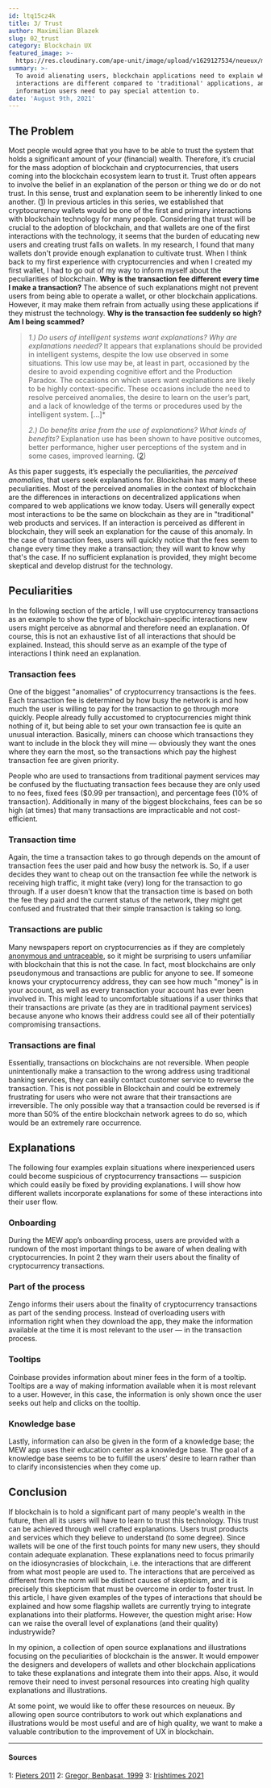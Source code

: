 ```yaml
---
id: ltq15cz4k
title: 3/ Trust
author: Maximilian Blazek
slug: 02_trust
category: Blockchain UX
featured_image: >-
  https://res.cloudinary.com/ape-unit/image/upload/v1629127534/neueux/media/articles/Frame_2039.png
summary: >-
  To avoid alienating users, blockchain applications need to explain why
  interactions are different compared to 'traditional' applications, and which
  information users need to pay special attention to.
date: 'August 9th, 2021'
---
```

## The Problem
Most people would agree that you have to be able to trust the system that holds a significant amount of your (financial) wealth. Therefore, it’s crucial for the mass adoption of blockchain and cryptocurrencies, that users coming into the blockchain ecosystem learn to trust it.
Trust often appears to involve the belief in an explanation of the person or thing we do or do not trust. In this sense, trust and explanation seem to be inherently linked to one another. ([1](#1))
In previous articles in this series, we established that cryptocurrency wallets would be one of the first and primary interactions with blockchain technology for many people.
Considering that trust will be crucial to the adoption of blockchain, and that wallets are one of the first interactions with the technology, it seems that the burden of educating new users and creating trust falls on wallets.
In my research, I found that many wallets don't provide enough explanation to cultivate trust. When I think back to my first experience with cryptocurrencies and when I created my first wallet, I had to go out of my way to inform myself about the peculiarities of blockchain. **Why is the transaction fee different every time I make a transaction?**
The absence of such explanations might not prevent users from being able to operate a wallet, or other blockchain applications. However, it may make them refrain from actually using these applications if they mistrust the technology. **Why is the transaction fee suddenly so high? Am I being scammed?**

>*1.) Do users of intelligent systems want explanations? Why are explanations needed?*
>It appears that explanations should be provided in intelligent systems, despite the low use observed in some situations. This low use may be, at least in part, occasioned by the desire to avoid expending cognitive effort and the Production Paradox. The occasions on which users want explanations are likely to be highly context-specific. These occasions include the need to resolve perceived anomalies, the desire to learn on the user’s part, and a lack of knowledge of the terms or procedures used by the intelligent system. [...]*
>
>*2.) Do benefits arise from the use of explanations? What kinds of benefits?*
>Explanation use has been shown to have positive outcomes, better performance, higher user perceptions of the system and in some cases, improved learning.
([2](#2))

As this paper suggests, it’s especially the peculiarities, the *perceived anomalies*, that users seek explanations for. Blockchain has many of these peculiarities. Most of the perceived anomalies in the context of blockchain are the differences in interactions on decentralized applications when compared to web applications we know today.
Users will generally expect most interactions to be the same on blockchain as they are in "traditional" web products and services. If an interaction is perceived as different in blockchain, they will seek an explanation for the cause of this anomaly.
In the case of transaction fees, users will quickly notice that the fees seem to change every time they make a transaction; they will want to know why that's the case. If no sufficient explanation is provided, they might become skeptical and develop distrust for the technology.

## Peculiarities
In the following section of the article, I will use cryptocurrency transactions as an example to show the type of blockchain-specific interactions new users might perceive as abnormal and therefore need an explanation. Of course, this is not an exhaustive list of all interactions that should be explained. Instead, this should serve as an example of the type of interactions I think need an explanation.

### Transaction fees
One of the biggest "anomalies" of cryptocurrency transactions is the fees. Each transaction fee is determined by how busy the network is and how much the user is willing to pay for the transaction to go through more quickly. People already fully accustomed to cryptocurrencies might think nothing of it, but being able to set your own transaction fee is quite an unusual interaction. Basically, miners can choose which transactions they want to include in the block they will mine — obviously they want the ones where they earn the most, so the transactions which pay the highest transaction fee are given priority.

People who are used to transactions from traditional payment services may be confused by the fluctuating transaction fees because they are only used to no fees, fixed fees ($0.99 per transaction), and percentage fees (10% of transaction). Additionally in many of the biggest blockchains, fees can be so high (at times) that many transactions are impracticable and not cost-efficient.

### Transaction time
Again, the time a transaction takes to go through depends on the amount of transaction fees the user paid and how busy the network is. So, if a user decides they want to cheap out on the transaction fee while the network is receiving high traffic, it might take (very) long for the transaction to go through. If a user doesn't know that the transaction time is based on both the fee they paid and the current status of the network, they might get confused and frustrated that their simple transaction is taking so long.

### Transactions are public
Many newspapers report on cryptocurrencies as if they are completely [anonymous and untraceable](#3), so it might be surprising to users unfamiliar with blockchain that this is not the case. In fact, most blockchains are only pseudonymous and transactions are public for anyone to see.
If someone knows your cryptocurrency address, they can see how much "money" is in your account, as well as every transaction your account has ever been involved in. This might lead to uncomfortable situations if a user thinks that their transactions are private (as they are in traditional payment services) because anyone who knows their address could see all of their potentially compromising transactions.

### Transactions are final
Essentially, transactions on blockchains are not reversible. When people unintentionally make a transaction to the wrong address using traditional banking services, they can easily contact customer service to reverse the transaction. This is not possible in Blockchain and could be extremely frustrating for users who were not aware that their transactions are irreversible. The only possible way that a transaction could be reversed is if more than 50% of the entire blockchain network agrees to do so, which would be an extremely rare occurrence.

## Explanations
The following four examples explain situations where inexperienced users could become suspicious of cryptocurrency transactions — suspicion which could easily be fixed by providing explanations. I will show how different wallets incorporate explanations for some of these interactions into their user flow.

### Onboarding
During the MEW app’s onboarding process, users are provided with a rundown of the most important things to be aware of when dealing with cryptocurrencies. In point 2 they warn their users about the finality of cryptocurrency transactions.

### Part of the process
Zengo informs their users about the finality of cryptocurrency transactions as part of the sending process. Instead of overloading users with information right when they download the app, they make the information available at the time it is most relevant to the user — in the transaction process.

### Tooltips
Coinbase provides information about miner fees in the form of a tooltip.
Tooltips are a way of making information available when it is most relevant to a user. However, in this case, the information is only shown once the user seeks out help and clicks on the tooltip.

### Knowledge base
Lastly, information can also be given in the form of a knowledge base; the MEW app uses their education center as a knowledge base.
The goal of a knowledge base seems to be to fulfill the users' desire to learn rather than to clarify inconsistencies when they come up.

## Conclusion
If blockchain is to hold a significant part of many people's wealth in the future, then all its users will have to learn to trust this technology. This trust can be achieved through well crafted explanations. Users trust products and services which they believe to understand (to some degree). Since wallets will be one of the first touch points for many new users, they should contain adequate explanation. These explanations need to focus primarily on the idiosyncrasies of blockchain, i.e. the interactions that are different from what most people are used to. The interactions that are perceived as different from the norm will be distinct causes of skepticism, and it is precisely this skepticism that must be overcome in order to foster trust.
In this article, I have given examples of the types of interactions that should be explained and how some flagship wallets are currently trying to integrate explanations into their platforms.
However, the question might arise: How can we raise the overall level of explanations (and their quality) industrywide?

In my opinion, a collection of open source explanations and illustrations focusing on the peculiarities of blockchain is the answer. It would empower the designers and developers of wallets and other blockchain applications to take these explanations and integrate them into their apps. Also, it would remove their need to invest personal resources into creating high quality explanations and illustrations.

At some point, we would like to offer these resources on neueux. By allowing open source contributors to work out which explanations and illustrations would be most useful and are of high quality, we want to make a valuable contribution to the improvement of UX in blockchain.

- - -

#### Sources
1: <a name="1" href="https://doi.org/10.1007/s10676-010-9253-3">Pieters 2011</a>
2: <a name="2" href="https://doi.org/10.2307/249487">Gregor, Benbasat, 1999</a>
3: <a name="3" href="https://www.irishtimes.com/business/economy/eu-to-ban-cryptocurrency-anonymity-in-anti-money-laundering-plan-1.4626129">Irishtimes 2021</a>
